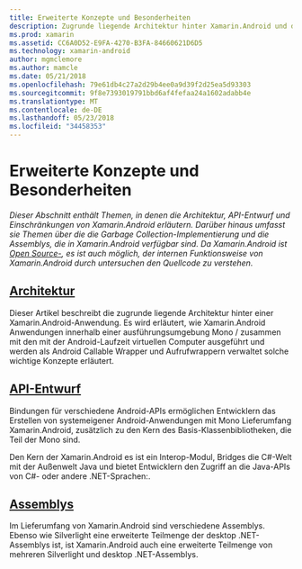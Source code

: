 ```yaml
---
title: Erweiterte Konzepte und Besonderheiten
description: Zugrunde liegende Architektur hinter Xamarin.Android und den zugehörigen API-Entwurf.
ms.prod: xamarin
ms.assetid: CC6A0D52-E9FA-4270-B3FA-84660621D6D5
ms.technology: xamarin-android
author: mgmclemore
ms.author: mamcle
ms.date: 05/21/2018
ms.openlocfilehash: 79e61db4c27a2d29b4ee0a9d39f2d25ea5d93303
ms.sourcegitcommit: 9f8e7393019791bbd6af4fefaa24a1602adabb4e
ms.translationtype: MT
ms.contentlocale: de-DE
ms.lasthandoff: 05/23/2018
ms.locfileid: "34458353"
---
```

# <a name="advanced-concepts-and-internals"></a>Erweiterte Konzepte und Besonderheiten

_Dieser Abschnitt enthält Themen, in denen die Architektur, API-Entwurf und Einschränkungen von Xamarin.Android erläutern. Darüber hinaus umfasst sie Themen über die die Garbage Collection-Implementierung und die Assemblys, die in Xamarin.Android verfügbar sind. Da Xamarin.Android ist [Open Source-](https://github.com/xamarin/xamarin-android), es ist auch möglich, der internen Funktionsweise von Xamarin.Android durch untersuchen den Quellcode zu verstehen._


##  <a name="architectureandroidinternalsarchitecturemd"></a>[Architektur](~/android/internals/architecture.md)

Dieser Artikel beschreibt die zugrunde liegende Architektur hinter einer Xamarin.Android-Anwendung. Es wird erläutert, wie Xamarin.Android Anwendungen innerhalb einer ausführungsumgebung Mono / zusammen mit den mit der Android-Laufzeit virtuellen Computer ausgeführt und werden als Android Callable Wrapper und Aufrufwrappern verwaltet solche wichtige Konzepte erläutert. 



##  <a name="api-designandroidinternalsapi-designmd"></a>[API-Entwurf](~/android/internals/api-design.md)

Bindungen für verschiedene Android-APIs ermöglichen Entwicklern das Erstellen von systemeigener Android-Anwendungen mit Mono Lieferumfang Xamarin.Android, zusätzlich zu den Kern des Basis-Klassenbibliotheken, die Teil der Mono sind.

Den Kern der Xamarin.Android es ist ein Interop-Modul, Bridges die C#-Welt mit der Außenwelt Java und bietet Entwicklern den Zugriff an die Java-APIs von C#- oder andere .NET-Sprachen:.



##  <a name="assembliescross-platforminternalsavailable-assembliesmd"></a>[Assemblys](~/cross-platform/internals/available-assemblies.md)

Im Lieferumfang von Xamarin.Android sind verschiedene Assemblys. Ebenso wie Silverlight eine erweiterte Teilmenge der desktop .NET-Assemblys ist, ist Xamarin.Android auch eine erweiterte Teilmenge von mehreren Silverlight und desktop .NET-Assemblys. 

